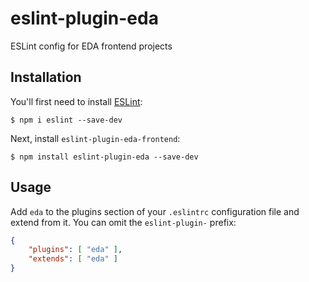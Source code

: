 # eslint-plugin-eda

ESLint config for EDA frontend projects

## Installation

You'll first need to install [ESLint](http://eslint.org):

```
$ npm i eslint --save-dev
```

Next, install `eslint-plugin-eda-frontend`:

```
$ npm install eslint-plugin-eda --save-dev
```


## Usage

Add `eda` to the plugins section of your `.eslintrc` configuration file and extend from it. You can omit the `eslint-plugin-` prefix:

```json
{
    "plugins": [ "eda" ],
    "extends": [ "eda" ]
}
```





